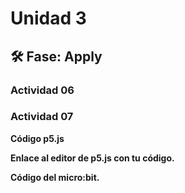# Unidad 3


## 🛠 Fase: Apply


### Actividad 06


### Actividad 07

**Código p5.js**

**Enlace al editor de p5.js con tu código.**

**Código del micro:bit.**


